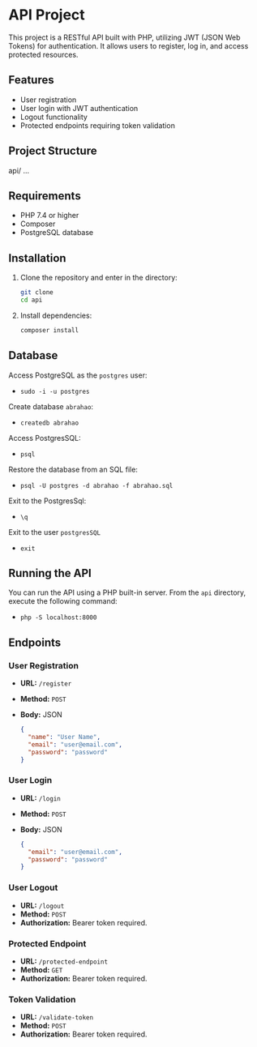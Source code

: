 # API Project

This project is a RESTful API built with PHP, utilizing JWT (JSON Web Tokens) for authentication. It allows users to register, log in, and access protected resources.

## Features

- User registration
- User login with JWT authentication
- Logout functionality
- Protected endpoints requiring token validation

## Project Structure

api/
...

## Requirements

- PHP 7.4 or higher
- Composer
- PostgreSQL database
  
## Installation
1. Clone the repository and enter in the directory:

   ```bash
   git clone 
   cd api

2. Install dependencies:

   ```bash
   composer install

## Database

Access PostgreSQL as the `postgres` user:

* `sudo -i -u postgres`

Create database `abrahao`:
* `createdb abrahao`

Access PostgresSQL:

* `psql`

Restore the database from an SQL file:

* `psql -U postgres -d abrahao -f abrahao.sql`

Exit to the PostgresSql:
* `\q`

Exit to the user `postgresSQL`
  * `exit`

## Running the API
You can run the API using a PHP built-in server. From the `api` directory, execute the following command:

* `php -S localhost:8000`


## Endpoints 
### User Registration
- **URL:** `/register`
- **Method:** `POST`
- **Body:** JSON

  ```json
  {
    "name": "User Name",
    "email": "user@email.com",
    "password": "password"
  }

### User Login

- **URL:** `/login`
- **Method:** `POST`
- **Body:** JSON

  ```json
  {
    "email": "user@email.com",
    "password": "password"
  }

### User Logout

- **URL:** `/logout`
- **Method:** `POST`
- **Authorization:** Bearer token required.

### Protected Endpoint

- **URL:** `/protected-endpoint`
- **Method:** `GET`
- **Authorization:** Bearer token required.
  
### Token Validation

- **URL:** `/validate-token`
- **Method:** `POST`
- **Authorization:** Bearer token required.
